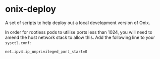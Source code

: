 # onix-deploy

A set of scripts to help deploy out a local development version of Onix.

In order for rootless pods to utilise ports less than 1024, you will need to amend the host network stack to allow this. Add the following line to your `sysctl.conf`:

`net.ipv4.ip_unprivileged_port_start=0`
